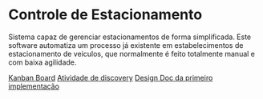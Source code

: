 # Controle de Estacionamento

Sistema capaz de gerenciar estacionamentos de forma simplificada. Este software automatiza um processo já existente em estabelecimentos de estacionamento de veiculos, que normalmente é feito totalmente manual e com baixa agilidade.

[Kanban Board](https://trello.com/b/p01pyFHS/kanban)
[Atividade de discovery](https://trello.com/c/Ahv6QsAS/2-estacionamento-automatizado)
[Design Doc da primeiro implementação](https://docs.google.com/document/d/1MlNiERqXSeYhgPytchX3v4kNUNCgnE-gP0cx7K2cd-Y/edit)
